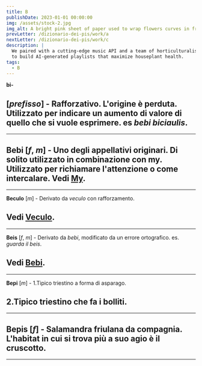 ```yaml
---
title: B
publishDate: 2023-01-01 00:00:00
img: /assets/stock-2.jpg
img_alt: A bright pink sheet of paper used to wrap flowers curves in front of rich blue background
prevLetter: /dizionario-dei-pis/work/a
nextLetter: /dizionario-dei-pis/work/c
description: |
  We paired with a cutting-edge music API and a team of horticulturalists
  to build AI-generated playlists that maximize houseplant health.
tags:
  - B
---
```

**bi-**

[*prefisso*] - Rafforzativo. L'origine è perduta. Utilizzato per indicare un aumento di valore di quello che si vuole
esprimere. es *bebi biciaulis*.
---
---
**Bebi** 
[*f*, *m*] - Uno degli appellativi originari. Di solito utilizzato in combinazione con my. Utilizzato per richiamare l'attenzione o come intercalare.
Vedi <a href="/dizionario-dei-pis/work/m#my" class="text-slate-500">My</a>.
---
---
**Beculo** [*m*] - Derivato da *veculo* con rafforzamento.

Vedi <a href="/dizionario-dei-pis/work/v#veculo" class="text-slate-500">Veculo</a>.
---
---
**Beis** [*f*, *m*] - Derivato da *bebi*, modificato da un errore ortografico. es. *guarda il beis*.

Vedi <a href="#bebi" class="text-slate-500">Bebi</a>.
---
---
**Bepi** [*m*] - 1.Tipico triestino a forma di asparago. 

2.Tipico triestino che fa i bolliti.
---
---
**Bepis** [*f*] - Salamandra friulana da compagnia. L'habitat in cui si trova più a suo agio è il cruscotto.
---
---
